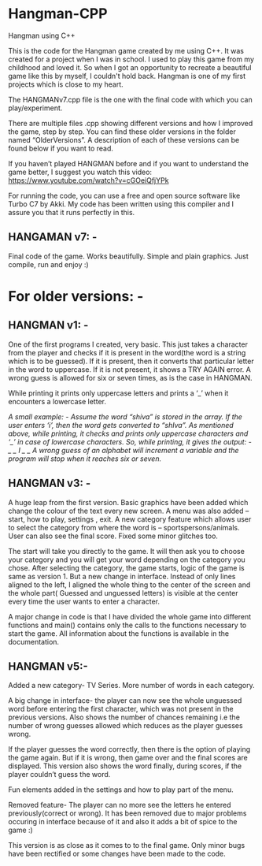 # Hangman-CPP
Hangman using C++
  
This is the code for the Hangman game created by me using C++. It was created for a project when I was in school. I used to play this game from my childhood and loved it. So when I got an opportunity to recreate a beautiful game like this by myself, I couldn't hold back. Hangman is one of my first projects which is close to my heart.

The HANGMANv7.cpp file is the one with the final code with which you can play/experiment.

There are multiple files .cpp showing different versions and how I improved the game, step by step. You can find these older versions in the folder named “OlderVersions”. A description of each of these versions can be found below if you want to read.

If you haven’t played HANGMAN before and if you want to understand the game better, I suggest you watch this video: https://www.youtube.com/watch?v=cGOeiQfjYPk

For running the code, you can use a free and open source software like Turbo C7 by Akki. My code has been written using this compiler and I assure you that it runs perfectly in this.

## HANGAMAN v7: -
Final code of the game. Works beautifully. Simple and plain graphics. Just compile, run and enjoy :)

# For older versions: -

## HANGMAN v1: - 
One of the first programs I created, very basic. This just takes a character from the player and checks if it is present in the word(the word is a string which is to be guessed). If it is present, then it converts that particular letter in the word to uppercase. If it is not present, it shows a TRY AGAIN error. A wrong guess is allowed for six or seven times, as is the case in HANGMAN.

While printing it prints only uppercase letters and prints a ‘_’ when it encounters a lowercase letter. 

*A small example: - 
Assume the word “shiva” is stored in the array.
If the user enters ‘i’, then the word gets converted to “shIva”.
As mentioned above, while printing, it checks and prints only uppercase characters and ‘_’ in case of lowercase characters.
So, while printing, it gives the output: - _ _ I _ _
A wrong guess of an alphabet will increment a variable and the program will stop when it reaches six or seven.* 

## HANGMAN v3: -
A huge leap from the first version. Basic graphics have been added which change the colour of the text every new screen. A menu was also added – start, how to play, settings , exit. A new category feature which allows user to select the category from where the word is – sportspersons/animals. User can also see the final score. Fixed some minor glitches too.

The start will take you directly to the game. It will then ask you to choose your category and you will get your word depending on the category you chose. After selecting the category, the game starts, logic of the game is same as version 1. But a new change in interface. Instead of only lines aligned to the left, I aligned the whole thing to the center of the screen and the whole part( Guessed and unguessed letters) is visible at the center every time the user wants to enter a character.

A major  change in code is that I have divided the whole game into different functions and main() contains only the calls to the functions necessary to start the game. All information about the functions is available in the documentation.

## HANGMAN v5:-
Added a new category- TV Series. More number of words in each category.

A big change in interface- the player can now see the whole unguessed word before entering the first character, which was not present in the previous versions. Also shows the number of chances remaining i.e the number of wrong guesses allowed which reduces as the player guesses wrong.

If the player guesses the word correctly, then there is the option of playing the game again. But if it is wrong, then game over and the final scores are displayed.
This version also shows the word finally, during scores, if the player couldn’t guess the word. 

Fun elements added in the settings and how to play part of the menu.

Removed feature- The player can no more see the letters he entered previously(correct or wrong). It has been removed due to major problems occuring in interface because of it and also it adds a bit of spice to the game :)

This version is as close as it comes to to the final game. Only minor bugs have been rectified or some changes have been made to the code.
